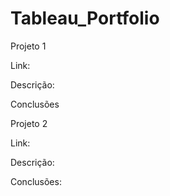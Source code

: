 # Tableau_Portfolio

Projeto 1

Link:

Descrição:

Conclusões


Projeto 2

Link:

Descrição:

Conclusões:
